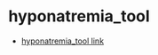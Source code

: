 # hyponatremia_tool
- [hyponatremia_tool link](https://liuian.github.io/pages-med-utils/tools/hyponatremia_tool.html)